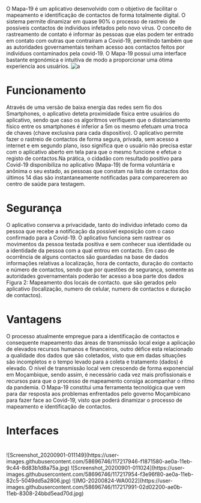 
O Mapa-19 é um aplicativo desenvolvido com o objetivo de facilitar o mapeamento e identificação de contactos de forma totalmente digital. O sistema permite dinamizar em quase 90% o processo de rastreio de possíveis contactos de indivíduos infetados pelo novo vírus. O conceito de rastreamento de contato é informar às pessoas que elas podem ter entrado em contato com outras que contraíram a Covid-19, permitindo também que as autoridades governamentais tenham acesso aos contactos feitos por indivíduos contaminados pela covid-19.
O Mapa-19 possui uma interface bastante ergonómica e intuitiva de modo a proporcionar uma ótima experiencia aos usuários.
![a](https://user-images.githubusercontent.com/58696746/117218172-517dbc00-ae0b-11eb-88a6-37c2c76c63a4.jpg)

<h1>Funcionamento</h1>
Através de uma versão de baixa energia das redes sem fio dos Smartphones, o aplicativo deteta proximidade física entre usuários do aplicativo, sendo que caso os algoritmos verifiquem que o distanciamento físico entre os smartphones é inferior a 5m os mesmo efetuam uma troca de chaves (chave exclusiva para cada dispositivo). O aplicativo permite fazer o rastreio de contactos de forma segura, privada, sem acesso a internet e em segundo plano, isso significa que o usuário não precisa estar com o aplicativo aberto em tela para que o mesmo funcione e efetue o registo de contactos.Na prática, o cidadão com resultado positivo para Covid-19 disponibiliza no aplicativo (Mapa-19) de forma voluntária e anônima o seu estado, as pessoas que constam na lista de contactos dos últimos 14 dias são instantaneamente notificadas para comparecerem ao centro de saúde para testagem.
<h1>Segurança</h1> 
O aplicativo conserva a privacidade, tanto do individuo infetado como da pessoa que recebe a notificação da possível exposição com o caso confirmado para a Covid-19. O aplicativo funciona sem rastrear os movimentos da pessoa testada positiva e sem conhecer sua identidade ou a identidade da pessoa com a qual entrou em contacto. Em caso de ocorrência de alguns contactos são guardadas na base de dados informações relativas a localização, hora de contacto, duração do contacto e número de contactos, sendo que por questões de segurança, somente as autoridades governamentais poderão ter acesso a boa parte dos dados
Figura 2: Mapeamento dos locais de contacto.
que são gerados pelo aplicativo (localização, numero de celular, numero de contactos e duração de contactos).
<h1>Vantagens</h1>
O processo atualmente empregue para a identificação de contactos e consequente mapeamento das áreas de transmissão local exige a aplicação de elevados recursos humanos e financeiros, outro défice esta relacionado a qualidade dos dados que são coletados, visto que em dadas situações são incompletos e o tempo levado para a coleta e tratamento (dados) é elevado. O nível de transmissão local vem crescendo de forma exponencial em Moçambique, sendo assim, é necessário cada vez mais profissionais e recursos para que o processo de mapeamento consiga acompanhar o ritmo da pandemia. O Mapa-19 constitui uma ferramenta tecnológica que vem para dar resposta aos problemas enfrentados pelo governo Moçambicano para fazer face ao Covid-19, visto que poderá dinamizar o processo de mapeamento e identificação de contactos.
<h1>Interfaces</h1>
<h1></h1>
![Screenshot_20200901-011149](https://user-images.githubusercontent.com/58696746/117217946-f1871580-ae0a-11eb-9c44-8d83b1d8a75a.jpg)
![Screenshot_20200901-011024](https://user-images.githubusercontent.com/58696746/117217954-f3e96f80-ae0a-11eb-82c5-5049dd5a2806.jpg)
![IMG-20200824-WA0022](https://user-images.githubusercontent.com/58696746/117217991-02d02200-ae0b-11eb-8308-24bbd5ead70d.jpg)
